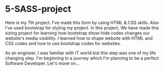 # 5-SASS-project

Here is my 7th project. I've made this form by using HTML & CSS skills. Also I've used bootstrap for styling my project. 
In this project, We have made this sizing project for learning how bootstrap show-hide codes changes our website's media visibility.
I learned how to shape website with HTML and CSS codes and how to use bootstrap codes for websites.


As an engineer, I was familiar with IT world but this step was one of my life changing step. 
I'm beginning to a journey which I'm planning to be a perfect Software Developer.
Let's move on...
